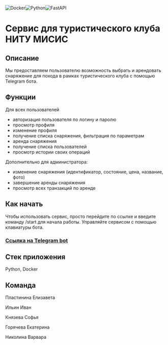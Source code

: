 ![Docker](https://img.shields.io/badge/docker-%230db7ed.svg?style=for-the-badge&logo=docker&logoColor=white)![Python](https://img.shields.io/badge/python-3670A0?style=for-the-badge&logo=python&logoColor=ffdd54)![FastAPI](https://img.shields.io/badge/FastAPI-005571?style=for-the-badge&logo=fastapi)
# Сервис для туристического клуба НИТУ МИСИС

## Описание
Мы предоставляем пользователю возможность выбрать и арендовать снаряжение для похода в рамках туристического клуба с помощью Telegram бота. 

## Функции
Для всех пользователей
- авторизация пользователя по логину и паролю
- просмотр профиля
- изменение профиля
- получение списка снаряжения, фильтрация по параметрам
- аренда снаряжения
- получение списка пользователей
- просмотр истории своих операций
  
Дополнительно для администратора:
- изменение снаряжения (идентификатор, состояние, цена, название, фото)
- завершение аренды снаряжения
- просмотр всех транзакций по аренде

## Как начать 
Чтобы использовать сервис, просто перейдите по ссылке и введите команду /start для начала работы. Управляйте сервисом с помощью клавиатуры бота.

### [Ссылка на Telegram bot](https://t.me/travel_club_MISIS_bot)

## Стек приложения
Python, Docker

## Команда
Пластинина Елизавета

Ильин Иван

Князева Софья

Горячева Екатерина

Николина Варвара
